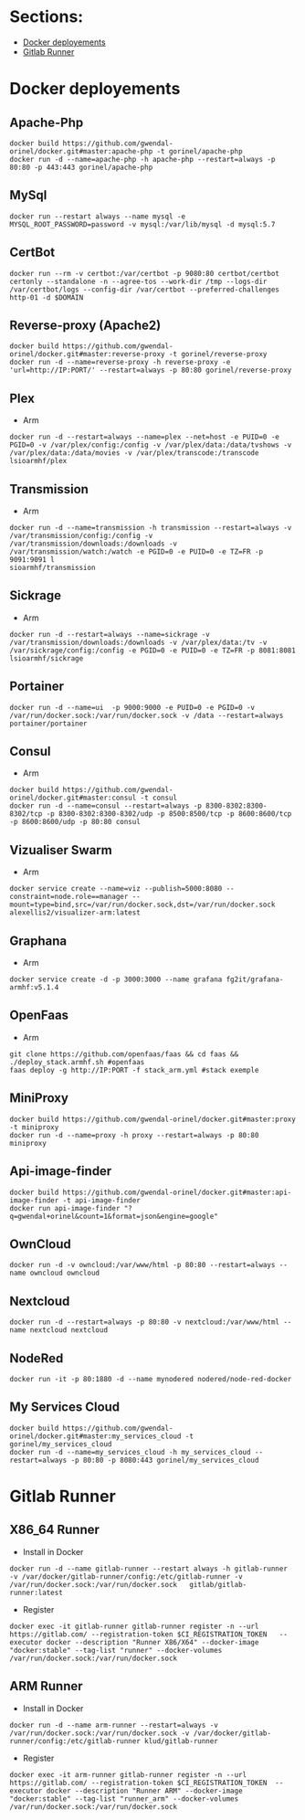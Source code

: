 # Sections:
  - [Docker deployements](./README.md#docker-deployements)
  - [Gitlab Runner](./README.md#gitlab-runner)



# Docker deployements
## Apache-Php
```
docker build https://github.com/gwendal-orinel/docker.git#master:apache-php -t gorinel/apache-php
docker run -d --name=apache-php -h apache-php --restart=always -p 80:80 -p 443:443 gorinel/apache-php
```

## MySql
```
docker run --restart always --name mysql -e MYSQL_ROOT_PASSWORD=password -v mysql:/var/lib/mysql -d mysql:5.7
```

## CertBot
```
docker run --rm -v certbot:/var/certbot -p 9080:80 certbot/certbot certonly --standalone -n --agree-tos --work-dir /tmp --logs-dir /var/certbot/logs --config-dir /var/certbot --preferred-challenges http-01 -d $DOMAIN
```

## Reverse-proxy (Apache2)
```
docker build https://github.com/gwendal-orinel/docker.git#master:reverse-proxy -t gorinel/reverse-proxy
docker run -d --name=reverse-proxy -h reverse-proxy -e 'url=http://IP:PORT/' --restart=always -p 80:80 gorinel/reverse-proxy
```

## Plex
- Arm
```
docker run -d --restart=always --name=plex --net=host -e PUID=0 -e PGID=0 -v /var/plex/config:/config -v /var/plex/data:/data/tvshows -v /var/plex/data:/data/movies -v /var/plex/transcode:/transcode lsioarmhf/plex
```

## Transmission
- Arm
```
docker run -d --name=transmission -h transmission --restart=always -v /var/transmission/config:/config -v /var/transmission/downloads:/downloads -v /var/transmission/watch:/watch -e PGID=0 -e PUID=0 -e TZ=FR -p 9091:9091 l
sioarmhf/transmission
```
 
## Sickrage
- Arm
```
docker run -d --restart=always --name=sickrage -v /var/transmission/downloads:/downloads -v /var/plex/data:/tv -v /var/sickrage/config:/config -e PGID=0 -e PUID=0 -e TZ=FR -p 8081:8081 lsioarmhf/sickrage
```

## Portainer
```
docker run -d --name=ui  -p 9000:9000 -e PUID=0 -e PGID=0 -v /var/run/docker.sock:/var/run/docker.sock -v /data --restart=always portainer/portainer
```

## Consul
- Arm
```
docker build https://github.com/gwendal-orinel/docker.git#master:consul -t consul
docker run -d --name=consul --restart=always -p 8300-8302:8300-8302/tcp -p 8300-8302:8300-8302/udp -p 8500:8500/tcp -p 8600:8600/tcp -p 8600:8600/udp -p 80:80 consul
```

## Vizualiser Swarm
- Arm
```
docker service create --name=viz --publish=5000:8080 --constraint=node.role==manager --mount=type=bind,src=/var/run/docker.sock,dst=/var/run/docker.sock alexellis2/visualizer-arm:latest
```

## Graphana
- Arm
```
docker service create -d -p 3000:3000 --name grafana fg2it/grafana-armhf:v5.1.4
```

## OpenFaas
- Arm
```
git clone https://github.com/openfaas/faas && cd faas && ./deploy_stack.armhf.sh #openfaas
faas deploy -g http://IP:PORT -f stack_arm.yml #stack exemple
```

## MiniProxy
```
docker build https://github.com/gwendal-orinel/docker.git#master:proxy -t miniproxy
docker run -d --name=proxy -h proxy --restart=always -p 80:80 miniproxy
```

## Api-image-finder
```
docker build https://github.com/gwendal-orinel/docker.git#master:api-image-finder -t api-image-finder
docker run api-image-finder "?q=gwendal+orinel&count=1&format=json&engine=google"
```

## OwnCloud
```
docker run -d -v owncloud:/var/www/html -p 80:80 --restart=always --name owncloud owncloud
```

## Nextcloud
```
docker run -d --restart=always -p 80:80 -v nextcloud:/var/www/html --name nextcloud nextcloud
```

## NodeRed
```
docker run -it -p 80:1880 -d --name mynodered nodered/node-red-docker
```

## My Services Cloud
```
docker build https://github.com/gwendal-orinel/docker.git#master:my_services_cloud -t gorinel/my_services_cloud
docker run -d --name=my_services_cloud -h my_services_cloud --restart=always -p 80:80 -p 8080:443 gorinel/my_services_cloud
```

# Gitlab Runner
## X86_64 Runner
- Install in Docker
```
docker run -d --name gitlab-runner --restart always -h gitlab-runner  -v /var/docker/gitlab-runner/config:/etc/gitlab-runner -v /var/run/docker.sock:/var/run/docker.sock   gitlab/gitlab-runner:latest
```

- Register
```
docker exec -it gitlab-runner gitlab-runner register -n --url https://gitlab.com/ --registration-token $CI_REGISTRATION_TOKEN   --executor docker --description "Runner X86/X64" --docker-image "docker:stable" --tag-list "runner" --docker-volumes /var/run/docker.sock:/var/run/docker.sock
```

## ARM Runner
- Install in Docker
```
docker run -d --name arm-runner --restart=always -v /var/run/docker.sock:/var/run/docker.sock -v /var/docker/gitlab-runner/config:/etc/gitlab-runner klud/gitlab-runner
```

- Register
```
docker exec -it arm-runner gitlab-runner register -n --url https://gitlab.com/ --registration-token $CI_REGISTRATION_TOKEN  --executor docker --description "Runner ARM" --docker-image "docker:stable" --tag-list "runner_arm" --docker-volumes /var/run/docker.sock:/var/run/docker.sock
```
